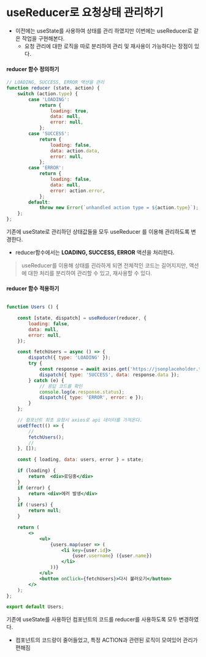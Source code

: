 # useReducer로 요청상태 관리하기
- 이전에는 useState를 사용하여 상태를 관리 하였지만 이번에는 useReducer로 같은 작업을 구현해본다.
    - 요청 관리에 대한 로직을 따로 분리하여 관리 및 재사용이 가능하다는 장점이 있다.

#### reducer 함수 정의하기
```jsx
// LOADING, SUCCESS, ERROR 액션을 관리
function reducer (state, action) {
    switch (action.type) {
        case 'LOADING':
            return {
                loading: true,
                data: null,
                error: null,
            };
        case 'SUCCESS':
            return {
                loading: false,
                data: action.data,
                error: null,
            };
        case 'ERROR':
            return {
                loading: false,
                data: null,
                error: action.error,
            };
        default:
            throw new Error(`unhandled action type = ${action.type}`); // 잘못된 액션이 들어왔을때 보통 에러를 발생시킨다.
    };
};
```

기존에 useState로 관리하던 상태값들을 모두 useReducer 를 이용해 관리하도록 변경한다.
- reducer함수에서는 **LOADING, SUCCESS, ERROR** 액션을 처리한다.

> useReducer를 이용해 상태를 괸라하게 되면 전체적인 코드는 길어지지만, 액션에 대한 처리를 분리하여 관리할 수 있고, 재사용할 수 있다.


#### reducer 함수 적용하기
```jsx

function Users () {

    const [state, dispatch] = useReducer(reducer, {
        loading: false,
        data: null,
        error: null,
    });

    const fetchUsers = async () => {
        dispatch({ type: 'LOADING' });
        try {            
            const response = await axios.get('https://jsonplaceholder.typicode.com/users/');
            dispatch({ type: 'SUCCESS', data: response.data });
        } catch (e) {
            // 응답 코드를 확인
            console.log(e.response.status);
            dispatch({ type: 'ERROR', error: e });
        }
    };

    // 컴포넌트 최초 요청시 axios로 api 데이터를 가져온다.
    useEffect(() => {
        //
        fetchUsers();
        //
    }, []);

    const { loading, data: users, error } = state;

    if (loading) {
        return  <div>로딩중</div>
    }
    if (error) {
        return <div>에러 발생</div>
    }
    if (!users) {
        return null;
    }

    return (
        <>
            <ul>
                {users.map(user => (
                    <li key={user.id}>
                        {user.username} ({user.name})
                    </li>
                ))}
            </ul>
            <button onClick={fetchUsers}>다시 불러오기</button>
        </>
    );
};

export default Users;
```

기존에 useState를 사용하던 컴포넌트의 코드를 reducer를 사용하도록 모두 변경하였다.
- 컴포넌트의 코드량이 줄어들었고, 특정 ACTION과 관련된 로직이 모여있어 관리가 편해짐